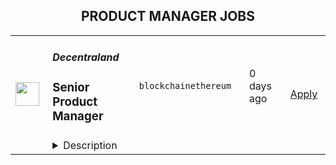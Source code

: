 <div align="center"><h2>PRODUCT MANAGER JOBS</h2></div><table><tr>
                <td width="100" height="100" rowspan="2">
                    <img src="https://remotive.com/job/2068918/logo" width="38px" height="auto">
                </td>
                <td width="300">
                    <h5>Decentraland</h5>
                    <h3>Senior Product Manager</h3>
                </td>
                <td width="300">
                    <code>blockchain</code><code>ethereum</code>
                </td>
                <td width="200">
                <text>0 days ago</text>
                </td>
                <td width="100" rowspan="2">
                <a href="https://www.realworkfromanywhere.com/jobs/senior-product-manager-decentraland-6968" align="right" target="_blank">Apply</a>
                </td>
            </tr>
            <tr>
                <td colspan="3">
                <details><summary>Description</summary>
                <div><b>About Decentraland</b></div><div>Decentraland is the world’s first fully decentralized, Ethereum blockchain-based virtual social world, built, governed and owned by its users. It’s a truly unique ecosystem with its own decentralized autonomous organization, currency, marketplace and system of property – and it’s growing fast! New creations are added daily by creators who use both open source and proprietary developer tools to make games, puzzles, scenes, artworks – whatever their imaginations allow. Via their personal avatars, users attend live music events, conferences, exhibitions, dance parties and other experiences every day of the year. What began as a proof-of-concept for assigning ownership of digital real estate to users of a blockchain is now an immersive, ever-expanding and richly detailed metaverse, where the world is what you make it.</div><div>Check it out at: <a class="postings-link" href="https://decentraland.org/" rel="nofollow">https://decentraland.org/</a></div><div><br></div><div><b>The challenge</b></div><div>We are actively seeking an experienced Product Manager to join our fully remote team to shape the tools that power the metaverse, helping creators monetize their content. You'll be in charge of defining, scoping, and prioritizing features on a roadmap for our web dApps, including the Marketplace, Events, Builder or Account, as well as working in collaboration with other PMs and Designers. Our ideal candidate is proactive, hands-on, and thrives on collaboration and ownership.</div><br><br><div class="h3">Responsibilities</div><li style="">Work with the business stakeholders in establishing the <b>roadmap</b>, that aligns with the project's vision, mission and goals.</li><li style="">Act as the go-to expert for your products, ensuring vision and execution are clear.</li><li style="">Translate business needs into well-structured requirements, user stories, and PRDs.</li><li style="">Lead discovery, design, and UAT sessions, ensuring features deliver user and business value.</li><li style="">Partner with fellow PMs to align priorities across dApps and shared dependencies.</li><li style="">Collaborate with Data &amp; UX teams to understand user behavior and make data-driven decisions.</li><li style="">Work closely with Engineering to iterate on feasible solutions and align on milestones.</li><li style="">Drive go-to-market and rollout strategies in partnership with Marketing and Community teams.</li><li style="">Engage directly with our creator and player communities to bring the user voice into product decisions.</li><br><br><div class="h3">The Requirements</div><li style="">4+ years of product management experience in tech, gaming, e-commerce, or related fields.</li><li style="">Proven track record of owning product roadmaps and delivering impactful features.</li><li style="">Strong communication, documentation, and leadership skills.</li><li style="">Demonstrable expertise in end to end Project Management with cross-functional teams.</li><li style="">Solid understanding of technology fundamentals and solutions. Data &amp; Analytics are a plus.</li><li style="">English proficiency (written and spoken).</li><li style="">Bachelor’s Degree in Computer Science or a business-related field, Master’s preferred.</li><br><br><div class="h3">The nice-to-haves</div><li style="">Experience in <b>marketplaces, e-commerce, or creator platforms</b>.</li><li style="">Exposure to <b>Web3 concepts</b> (wallets, blockchain, smart contracts, NFTs).</li><li style="">Background in UX research or design.</li><li style="">Fluency in Spanish (collaboration with LATAM &amp; Spain teammates).</li><li style="">Passion for gaming, social apps, or virtual communities.</li><br><br><div class="h3">What we offer:</div><li style="">A fully remote and flexible working environment.</li><li style="">A collaborative and fast-moving team culture.</li><li style="">29 annual PTOs.</li><li style="">Long-term incentive of MANA tokens, vested over a 4-year period.</li><li style="">Additional tokens linked to annual performance review.</li><li style="">Stipend policy to cover remote work &amp; wellness-related expenses.</li><li style="">Brand-new equipment for remote work, including laptop, screen and chair.</li><li style="">Parental leave.</li><li style="">Reimbursement for English/Spanish lessons</li><li style="">Annual team offsite</li><div><b>About Decentraland Foundation</b></div><div>The Decentraland Foundation is a steward of the Decentraland platform, dedicated to ensuring its long-term growth, security, and sustainability. It contributes to core development, platform infrastructure, and ecosystem health. Its responsibilities include managing Decentraland’s brand and events, safeguarding the community from misinformation and scams, maintaining smart contract security, contributing to the platform's codebase, and proposing critical updates in coordination with the DAO. As a neutral actor in service of the ecosystem, the Foundation works to foster innovation and empower creators, developers, and communities within Decentraland.</div><img src="https://remotive.com/job/track/2068918/blank.gif?source=public_api" alt=""/>
                </details>
                </td>
            </tr></table>